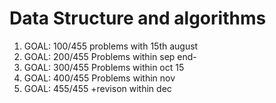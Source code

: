 # Data Structure and algorithms
1. GOAL: 100/455 problems with 15th august 
2. GOAL: 200/455 Problems within sep end- 
3. GOAL: 300/455 Problems within oct 15
4. GOAL: 400/455 Problems within nov
5. GOAL: 455/455 +revison within dec
